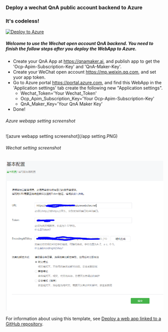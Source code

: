 ### Deploy a wechat QnA public account backend to Azure
### It's codeless!

[![Deploy to Azure](https://azuredeploy.net/deploybutton.png)](https://azuredeploy.net/)



##### Welcome to use the Wechat open account QnA backend. You need to finish the follow steps after you deploy the WebApp to Azure.

- Create your QnA App at <a target="_blank" href = "https://qnamaker.ai">https://qnamaker.ai</a>, and publish app to get the 'Ocp-Apim-Subscription-Key' and 'QnA-Maker-Key'.
- Create your WeChat open account <a target="_blank" href = "https://mp.weixin.qq.com">https://mp.weixin.qq.com</a>, and set yuor app token.
- Go to Azure portal <a target="_blank" href = "https://portal.azure.com">https://portal.azure.com</a>, and find this WebApp in the 'Application settings' tab create the following new "Application settings".
    - Wechat_Token='Your Wechat_Token'
    - Ocp_Apim_Subscription_Key='Your Ocp-Apim-Subscription-Key'
    - QnA_Maker_Key='Your QnA Maker Key'
- Done!



###### Azure webapp setting screenshot

![azure webapp setting screenshot](/app setting.PNG)

###### Wechat setting screenshot

![wechat setting screenshot](/wechat.PNG)


For information about using this template, see [Deploy a web app linked to a GitHub repository](https://azure.microsoft.com/en-us/documentation/articles/app-service-web-arm-from-github-provision/).

